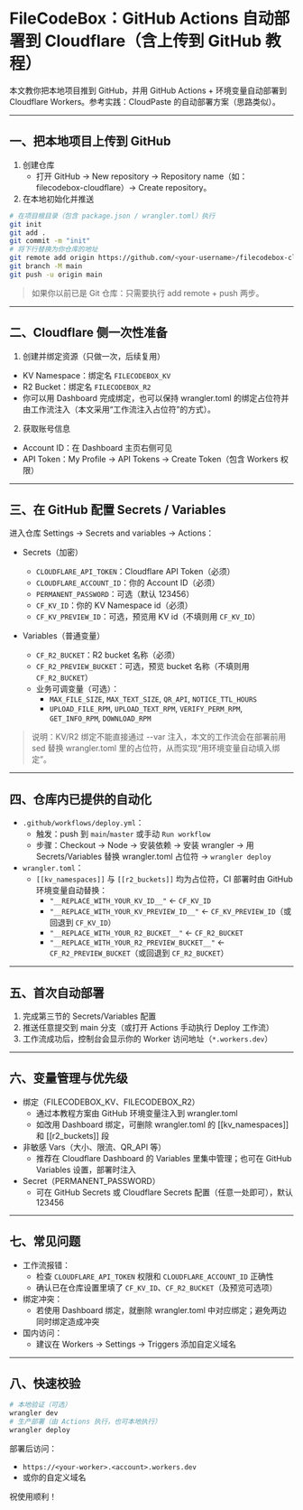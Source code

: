 # FileCodeBox：GitHub Actions 自动部署到 Cloudflare（含上传到 GitHub 教程）

本文教你把本地项目推到 GitHub，并用 GitHub Actions + 环境变量自动部署到 Cloudflare Workers。参考实践：CloudPaste 的自动部署方案（思路类似）。

---

## 一、把本地项目上传到 GitHub

1. 创建仓库
   - 打开 GitHub → New repository → Repository name（如：filecodebox-cloudflare）→ Create repository。
2. 在本地初始化并推送
```bash
# 在项目根目录（包含 package.json / wrangler.toml）执行
git init
git add .
git commit -m "init"
# 将下行替换为你仓库的地址
git remote add origin https://github.com/<your-username>/filecodebox-cloudflare.git
git branch -M main
git push -u origin main
```
> 如果你以前已是 Git 仓库：只需要执行 add remote + push 两步。

---

## 二、Cloudflare 侧一次性准备

1) 创建并绑定资源（只做一次，后续复用）
- KV Namespace：绑定名 `FILECODEBOX_KV`
- R2 Bucket：绑定名 `FILECODEBOX_R2`
- 你可以用 Dashboard 完成绑定，也可以保持 wrangler.toml 的绑定占位符并由工作流注入（本文采用“工作流注入占位符”的方式）。

2) 获取账号信息
- Account ID：在 Dashboard 主页右侧可见
- API Token：My Profile → API Tokens → Create Token（包含 Workers 权限）

---

## 三、在 GitHub 配置 Secrets / Variables

进入仓库 Settings → Secrets and variables → Actions：

- Secrets（加密）
  - `CLOUDFLARE_API_TOKEN`：Cloudflare API Token（必须）
  - `CLOUDFLARE_ACCOUNT_ID`：你的 Account ID（必须）
  - `PERMANENT_PASSWORD`：可选（默认 123456）
  - `CF_KV_ID`：你的 KV Namespace id（必须）
  - `CF_KV_PREVIEW_ID`：可选，预览用 KV id（不填则用 `CF_KV_ID`）

- Variables（普通变量）
  - `CF_R2_BUCKET`：R2 bucket 名称（必须）
  - `CF_R2_PREVIEW_BUCKET`：可选，预览 bucket 名称（不填则用 `CF_R2_BUCKET`）
  - 业务可调变量（可选）：
    - `MAX_FILE_SIZE`, `MAX_TEXT_SIZE`, `QR_API`, `NOTICE_TTL_HOURS`
    - `UPLOAD_FILE_RPM`, `UPLOAD_TEXT_RPM`, `VERIFY_PERM_RPM`, `GET_INFO_RPM`, `DOWNLOAD_RPM`

> 说明：KV/R2 绑定不能直接通过 --var 注入，本文的工作流会在部署前用 sed 替换 wrangler.toml 里的占位符，从而实现“用环境变量自动填入绑定”。

---

## 四、仓库内已提供的自动化

- `.github/workflows/deploy.yml`：
  - 触发：push 到 `main`/`master` 或手动 `Run workflow`
  - 步骤：Checkout → Node → 安装依赖 → 安装 wrangler → 用 Secrets/Variables 替换 wrangler.toml 占位符 → `wrangler deploy`
- `wrangler.toml`：
  - `[[kv_namespaces]]` 与 `[[r2_buckets]]` 均为占位符，CI 部署时由 GitHub 环境变量自动替换：
    - `"__REPLACE_WITH_YOUR_KV_ID__"` ← `CF_KV_ID`
    - `"__REPLACE_WITH_YOUR_KV_PREVIEW_ID__"` ← `CF_KV_PREVIEW_ID`（或回退到 `CF_KV_ID`）
    - `"__REPLACE_WITH_YOUR_R2_BUCKET__"` ← `CF_R2_BUCKET`
    - `"__REPLACE_WITH_YOUR_R2_PREVIEW_BUCKET__"` ← `CF_R2_PREVIEW_BUCKET`（或回退到 `CF_R2_BUCKET`）

---

## 五、首次自动部署

1) 完成第三节的 Secrets/Variables 配置
2) 推送任意提交到 main 分支（或打开 Actions 手动执行 Deploy 工作流）
3) 工作流成功后，控制台会显示你的 Worker 访问地址（`*.workers.dev`）

---

## 六、变量管理与优先级

- 绑定（FILECODEBOX_KV、FILECODEBOX_R2）
  - 通过本教程方案由 GitHub 环境变量注入到 wrangler.toml
  - 如改用 Dashboard 绑定，可删除 wrangler.toml 的 [[kv_namespaces]] 和 [[r2_buckets]] 段
- 非敏感 Vars（大小、限流、QR_API 等）
  - 推荐在 Cloudflare Dashboard 的 Variables 里集中管理；也可在 GitHub Variables 设置，部署时注入
- Secret（PERMANENT_PASSWORD）
  - 可在 GitHub Secrets 或 Cloudflare Secrets 配置（任意一处即可），默认 123456

---

## 七、常见问题

- 工作流报错：
  - 检查 `CLOUDFLARE_API_TOKEN` 权限和 `CLOUDFLARE_ACCOUNT_ID` 正确性
  - 确认已在仓库设置里填了 `CF_KV_ID`、`CF_R2_BUCKET`（及预览可选项）
- 绑定冲突：
  - 若使用 Dashboard 绑定，就删除 wrangler.toml 中对应绑定；避免两边同时绑定造成冲突
- 国内访问：
  - 建议在 Workers → Settings → Triggers 添加自定义域名

---

## 八、快速校验

```bash
# 本地验证（可选）
wrangler dev
# 生产部署（由 Actions 执行，也可本地执行）
wrangler deploy
```

部署后访问：
- `https://<your-worker>.<account>.workers.dev`
- 或你的自定义域名

祝使用顺利！
